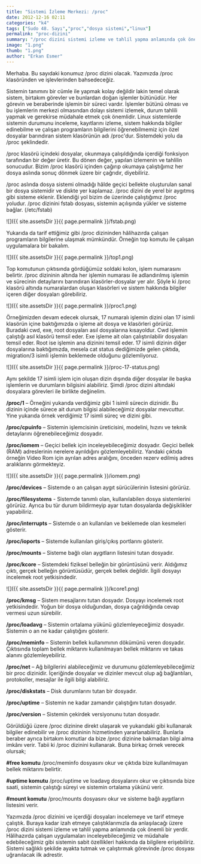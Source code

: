 ```yaml
---
title: "Sistemi İzleme Merkezi: /proc"
date: 2012-12-16 02:11
categories: "k4"
tags: ["Sudo 48. Sayı","proc","dosya sistemi","linux"]
permalink: "proc-dizini"
summary: "/proc dizini sistemi izleme ve tahlil yapma anlamında çok önemli bir yerdir. Hâlihazırda çalışan uygulamaları inceleyebileceğimiz ve müdahale edebileceğimiz gibi sistemin sabit özellikleri hakkında da bilgilere erişebiliriz."
image: "1.png"
thumb: "1.png"
author: "Erkan Esmer"
---
```


Merhaba. Bu sayıdaki konumuz /proc dizini olacak. Yazımızda /proc klasöründen ve işlevlerinden bahsedeceğiz.

Sistemin tanımını bir cümle ile yapmak kolay değildir lakin temel olarak sistem, birtakım görevler ve bunlardan doğan işlemler bütünüdür. Her görevin ve beraberinde işlemin bir süreci vardır. İşlemler bütünü olması ve bu işlemlerin merkezi olmasından dolayı sistemi izlemek, durum tahlili yapmak ve gerekirse müdahale etmek çok önemlidir. Linux sistemlerde sistemin durumunu inceleme, kayıtlarını izleme, sistem hakkında bilgiler edinebilme ve çalışan programların bilgilerini öğrenebilmemiz için özel dosyalar barındıran sistem klasörünün adı /proc'dur. Sistemdeki yolu da /proc şeklindedir.

/proc klasörü içindeki dosyalar, okunmaya çalışıldığında içerdiği fonksiyon tarafından bir değer üretir. Bu dönen değer, yapılan izlemenin ve tahlilin sonucudur. Bizim /proc klasörü içinden çağırıp okumaya çalıştığımız her dosya aslında sonuç dönmek üzere bir çağrıdır, diyebiliriz.

/proc aslında dosya sistemi olmadığı hâlde geçici bellekte oluşturulan sanal bir dosya sistemidir ve diskte yer kaplamaz. /proc dizini de yerel bir aygıtmış gibi sisteme eklenir. Eklendiği yol bizim de üzerinde çalıştığımız /proc yoludur. /proc dizinini fstab dosyası, sistemin açılışında yükler ve sisteme bağlar. (/etc/fstab)

![]({{ site.assetsDir }}{{ page.permalink }}/fstab.png)

Yukarıda da tarif ettiğimiz gibi /proc dizininden hâlihazırda çalışan programların bilgilerine ulaşmak mümkündür. Örneğin top komutu ile çalışan uygulamalara bir bakalım.

![]({{ site.assetsDir }}{{ page.permalink }}/top1.png)

Top komutunun çıktısında gördüğümüz soldaki kolon, işlem numarasını belirtir. /proc dizininin altında her işlemin numarası ile adlandırılmış işlemin ve sürecinin detaylarını barındıran klasörler-dosyalar yer alır. Şöyle ki /proc klasörü altında numaralardan oluşan klasörleri ve sistem hakkında bilgiler içeren diğer dosyaları görebiliriz.   

![]({{ site.assetsDir }}{{ page.permalink }}/proc1.png)

Örneğimizden devam edecek olursak, 17 numaralı işlemin dizini olan 17 isimli klasörün içine baktığımızda o işleme ait dosya ve klasörleri görürüz. Buradaki cwd, exe, root dosyaları asıl dosyalarına kısayoldur. Cwd işlemin çalıştığı asıl klasörü temsil eder. Exe işleme ait olan çalıştırılabilir dosyaları temsil eder. Root ise işlemin ana dizinini temsil eder. 17 isimli dizinin diğer dosyalarına baktığımızda, mesela cat status dediğimizde gelen çıktıda, migration/3 isimli işlemin beklemede olduğunu gözlemliyoruz.

![]({{ site.assetsDir }}{{ page.permalink }}/proc-17-status.png)

Aynı şekilde 17 isimli işlem için oluşan dizin dışında diğer dosyalar ile başka işlemlerin ve durumların bilgisini alabiliriz. Şimdi /proc dizini altındaki dosyalara görevleri ile birlikte değinelim.

**/proc/1** – Örneğini yukarıda verdiğimiz gibi 1 isimli sürecin dizinidir. Bu dizinin içinde sürece ait durum bilgisi alabileceğimiz dosyalar mevcuttur. Yine yukarıda örnek verdiğimiz 17 isimli süreç ve dizini gibi.

**/proc/cpuinfo** – Sistemin işlemcisinin üreticisini, modelini, hızını ve teknik detaylarını öğrenebileceğimiz dosyadır.

**/proc/iomem** – Geçici bellek için inceleyebileceğimiz dosyadır. Geçici bellek (RAM) adreslerinin nerelere ayrıldığını gözlemleyebiliriz. Yandaki çıktıda örneğin Video Rom için ayrılan adres aralığını, önceden rezerv edilmiş adres aralıklarını görmekteyiz.

![]({{ site.assetsDir }}{{ page.permalink }}/iomem.png)

**/proc/devices** – Sistemde o an çalışan aygıt sürücülerinin listesini görürüz.

**/proc/filesystems** - Sistemde tanımlı olan, kullanılabilen dosya sistemlerini görürüz. Ayrıca bu tür durum bildirmeyip ayar tutan dosyalarda değişiklikler yapabiliriz.

**/proc/interrupts** – Sistemde o an kullanılan ve beklemede olan kesmeleri gösterir.

**/proc/ioports** – Sistemde kullanılan giriş/çıkış portlarını gösterir.

**/proc/mounts** – Sisteme bağlı olan aygıtların listesini tutan dosyadır.

**/proc/kcore** – Sistemdeki fiziksel belleğin bir görüntüsünü verir. Aldığımız çıktı, gerçek belleğin görüntüsüdür, gerçek bellek değildir. İlgili dosyayı incelemek root yetkisindedir.

![]({{ site.assetsDir }}{{ page.permalink }}/kcore1.png)

**/proc/kmsg** – Sistem mesajlarını tutan dosyadır. Dosyayı incelemek root yetkisindedir. Yoğun bir dosya olduğundan, dosya çağrıldığında cevap vermesi uzun sürebilir.

**/proc/loadavg** – Sistemin ortalama yükünü gözlemleyeceğimiz dosyadır. Sistemin o an ne kadar çalıştığını gösterir.

**/proc/meminfo** – Sistemin bellek kullanımının dökümünü veren dosyadır. Çıktısında toplam bellek miktarını kullanılmayan bellek miktarını ve takas alanını gözlemleyebiliriz.

**/proc/net** – Ağ bilgilerini alabileceğimiz ve durumunu gözlemleyebileceğimiz bir proc dizinidir. İçeriğinde dosyalar ve dizinler mevcut olup ağ bağlantıları, protokoller, mesajlar ile ilgili bilgi alabiliriz.

**/proc/diskstats** – Disk durumlarını tutan bir dosyadır.

**/proc/uptime** – Sistemin ne kadar zamandır çalıştığını tutan dosyadır.

**/proc/version** – Sistemin çekirdek versiyonunu tutan dosyadır.

Görüldüğü üzere /proc dizinine direkt ulaşarak ve yukarıdaki gibi kullanarak bilgiler edinebilir ve /proc dizininin hizmetinden yararlanabiliriz. Bunlarla beraber ayrıca birtakım komutlar da bize /proc dizinine bakmadan bilgi alma imkânı verir. Tabii ki /proc dizinini kullanarak. Buna birkaç örnek verecek olursak;

**#free komutu**
/proc/meminfo dosyasını okur ve çıktıda bize kullanılmayan bellek miktarını belirtir.

**#uptime komutu**
/proc/uptime ve loadavg dosyalarını okur ve çıktısında bize saati, sistemin çalıştığı süreyi ve sistemin ortalama yükünü verir.

**#mount komutu**
/proc/mounts dosyasını okur ve sisteme bağlı aygıtların listesini verir.

Yazımızda /proc dizinini ve içerdiği dosyaları incelemeye ve tarif etmeye çalıştık. Buraya kadar izah etmeye çalıştıklarımızla da anlaşılacağı üzere /proc dizini sistemi izleme ve tahlil yapma anlamında çok önemli bir yerdir. Hâlihazırda çalışan uygulamaları inceleyebileceğimiz ve müdahale edebileceğimiz gibi sistemin sabit özellikleri hakkında da bilgilere erişebiliriz. Sistemi sağlıklı şekilde ayakta tutmak ve çalıştırmak görevinde /proc dosyası uğranılacak ilk adrestir.
